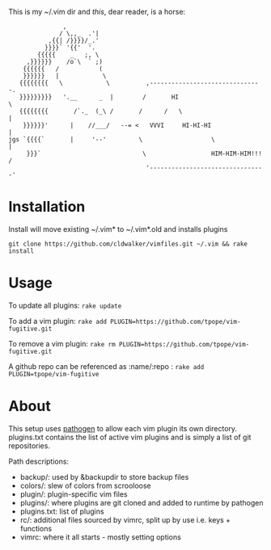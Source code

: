 This is my ~/.vim dir and _this_, dear reader, is a horse:

                   ,
                  / \,,_  .'|
               ,{{| /}}}}/_.'
              }}}}` '{{'  '.
            {{{{{    _   ;, \
         ,}}}}}}    /o`\  ` ;)
        {{{{{{   /           (
        }}}}}}   |            \
       {{{{{{{{   \            \          ,-------------------------------.
       }}}}}}}}}   '.__      _  |        /       HI                        \
       {{{{{{{{       /`._  (_\ /       /      /   \                        |
        }}}}}}'      |    //___/   --= <   VVVI     HI-HI-HI                |
    jgs `{{{{`       |     '--'         \                   \               |
         }}}`                            \                  HIM-HIM-HIM!!!  /
                                          '--------------------------------'

Installation
============

Install will move existing ~/.vim* to ~/.vim*.old and installs plugins

`git clone https://github.com/cldwalker/vimfiles.git ~/.vim && rake install`

Usage
=====
To update all plugins: `rake update`

To add a vim plugin: `rake add PLUGIN=https://github.com/tpope/vim-fugitive.git`

To remove a vim plugin: `rake rm PLUGIN=https://github.com/tpope/vim-fugitive.git`

A github repo can be referenced as :name/:repo :
`rake add PLUGIN=tpope/vim-fugitive`

About
=====
This setup uses [pathogen](https://github.com/tpope/vim-pathogen) to allow each
vim plugin its own directory. plugins.txt contains the list of active vim
plugins and is simply a list of git repositories.

Path descriptions:

* backup/: used by &backupdir to store backup files
* colors/: slew of colors from scrooloose
* plugin/: plugin-specific vim files
* plugins/: where plugins are git cloned and added to runtime by pathogen
* plugins.txt: list of plugins
* rc/: additional files sourced by vimrc, split up by use i.e. keys + functions
* vimrc: where it all starts - mostly setting options
